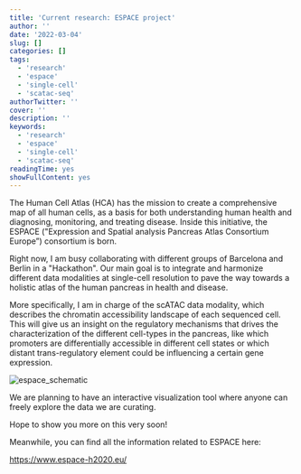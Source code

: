 ```yaml
---
title: 'Current research: ESPACE project'
author: ''
date: '2022-03-04'
slug: []
categories: []
tags:
  - 'research'
  - 'espace'
  - 'single-cell'
  - 'scatac-seq'
authorTwitter: ''
cover: ''
description: ''
keywords:
  - 'research'
  - 'espace'
  - 'single-cell'
  - 'scatac-seq'
readingTime: yes
showFullContent: yes
---
```


The Human Cell Atlas (HCA) has the mission to create a comprehensive map of all human cells, as a basis for both understanding human health and diagnosing, monitoring, and treating disease. Inside this initiative, the ESPACE ("Expression and Spatial analysis Pancreas Atlas Consortium Europe”) consortium is born.

Right now, I am busy collaborating with different groups of Barcelona and Berlin in a "Hackathon". Our main goal is to integrate and harmonize different data modalities at single-cell resolution to pave the way towards a holistic atlas of the human pancreas in health and disease. 

More specifically, I am in charge of the scATAC data modality, which describes the chromatin accessibility landscape of each sequenced cell. This will give us an insight on the regulatory mechanisms that drives the characterization of the different cell-types in the pancreas, like which promoters are differentially accessible in different cell states or which distant trans-regulatory element could be influencing a certain gene expression.

![espace_schematic](/img/espace_schematic.png)

We are planning to have an interactive visualization tool where anyone can freely explore the data we are curating.

Hope to show you more on this very soon! 

Meanwhile, you can find all the information related to ESPACE here:

https://www.espace-h2020.eu/
